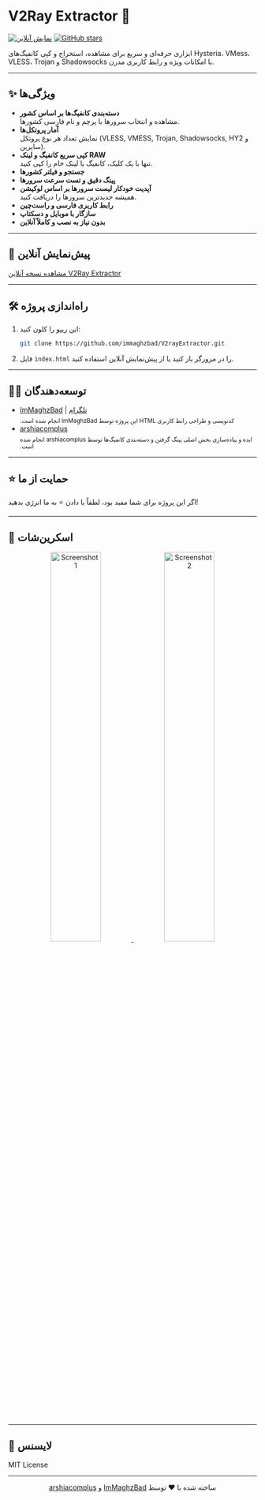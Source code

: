 # V2Ray Extractor 🚀

[![نمایش آنلاین](https://img.shields.io/badge/Live%20Demo-Click%20Here-blue?style=for-the-badge)](https://immaghzbad.github.io/V2rayExtractor/)
[![GitHub stars](https://img.shields.io/github/stars/immaghzbad/V2rayExtractor?style=for-the-badge)](https://github.com/immaghzbad/V2rayExtractor/stargazers)

ابزاری حرفه‌ای و سریع برای مشاهده، استخراج و کپی کانفیگ‌های Hysteria، VMess، VLESS، Trojan و Shadowsocks با امکانات ویژه و رابط کاربری مدرن.

---

## ✨ ویژگی‌ها

- **دسته‌بندی کانفیگ‌ها بر اساس کشور**  
  مشاهده و انتخاب سرورها با پرچم و نام فارسی کشورها.
- **آمار پروتکل‌ها**  
  نمایش تعداد هر نوع پروتکل (VLESS, VMESS, Trojan, Shadowsocks, HY2 و سایرین).
- **کپی سریع کانفیگ و لینک RAW**  
  تنها با یک کلیک، کانفیگ یا لینک خام را کپی کنید.
- **جستجو و فیلتر کشورها**
- **پینگ دقیق و تست سرعت سرورها**  
- **آپدیت خودکار لیست سرورها بر اساس لوکیشن**  
  همیشه جدیدترین سرورها را دریافت کنید.
- **رابط کاربری فارسی و راست‌چین**
- **سازگار با موبایل و دسکتاپ**
- **بدون نیاز به نصب و کاملاً آنلاین**

---

## 🔗 پیش‌نمایش آنلاین

[مشاهده نسخه آنلاین V2Ray Extractor](https://immaghzbad.github.io/V2rayExtractor/)

---

## 🛠 راه‌اندازی پروژه

1. این ریپو را کلون کنید:
   ```sh
   git clone https://github.com/immaghzbad/V2rayExtractor.git
   ```
2. فایل `index.html` را در مرورگر باز کنید یا از پیش‌نمایش آنلاین استفاده کنید.

---

## 👨‍💻 توسعه‌دهندگان

- [ImMaghzBad](https://github.com/immaghzbad) | [تلگرام](https://t.me/ImMaghzBad)  
  <sub dir="rtl" align="right">کدنویسی و طراحی رابط کاربری HTML این پروژه توسط ImMaghzBad انجام شده است.</sub>
- [arshiacomplus](https://github.com/arshiacomplus)  
  <sub dir="rtl" align="right">ایده و پیاده‌سازی بخش اصلی پینگ گرفتن و دسته‌بندی کانفیگ‌ها توسط arshiacomplus انجام شده است.</sub>

---

## ⭐️ حمایت از ما

اگر این پروژه برای شما مفید بود، لطفاً با دادن ⭐️ به ما انرژی بدهید!

---

## 📸 اسکرین‌شات

<p align="center">
  <a href="https://raw.githubusercontent.com/immaghzbad/V2rayExtractor/main/screenshot.png">
    <img src="https://raw.githubusercontent.com/immaghzbad/V2rayExtractor/main/screenshot.png" alt="Screenshot 1" width="45%">
  </a>
  <a href="https://raw.githubusercontent.com/immaghzbad/V2rayExtractor/main/screenshot1.png">
    <img src="https://raw.githubusercontent.com/immaghzbad/V2rayExtractor/main/screenshot1.png" alt="Screenshot 2" width="45%">
  </a>
</p>

---


## 📜 لایسنس

MIT License

---

<div dir="rtl" align="center">
ساخته شده با ❤️ توسط <a href="https://t.me/ImMaghzBad">ImMaghzBad</a> و <a href="https://github.com/arshiacomplus">arshiacomplus</a>
</div>
